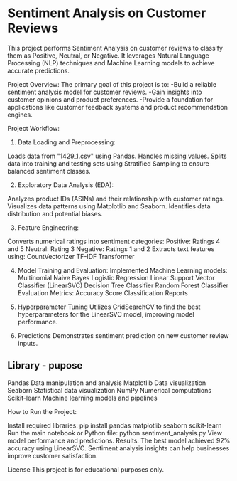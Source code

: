 Sentiment Analysis on Customer Reviews
======================================
This project performs Sentiment Analysis on customer reviews to classify them as Positive, Neutral, or Negative. It leverages Natural Language Processing (NLP) techniques and Machine Learning models to achieve accurate predictions.

Project Overview:
The primary goal of this project is to:
-Build a reliable sentiment analysis model for customer reviews.
-Gain insights into customer opinions and product preferences.
-Provide a foundation for applications like customer feedback systems and product recommendation engines.

Project Workflow:
1. Data Loading and Preprocessing:

Loads data from "1429_1.csv" using Pandas.
Handles missing values.
Splits data into training and testing sets using Stratified Sampling to ensure balanced sentiment classes.

2. Exploratory Data Analysis (EDA):

Analyzes product IDs (ASINs) and their relationship with customer ratings.
Visualizes data patterns using Matplotlib and Seaborn.
Identifies data distribution and potential biases.

3. Feature Engineering:

Converts numerical ratings into sentiment categories:
Positive: Ratings 4 and 5
Neutral: Rating 3
Negative: Ratings 1 and 2
Extracts text features using:
CountVectorizer
TF-IDF Transformer

4. Model Training and Evaluation:
Implemented Machine Learning models:
Multinomial Naive Bayes
Logistic Regression
Linear Support Vector Classifier (LinearSVC)
Decision Tree Classifier
Random Forest Classifier
Evaluation Metrics:
Accuracy Score
Classification Reports

5. Hyperparameter Tuning
Utilizes GridSearchCV to find the best hyperparameters for the LinearSVC model, improving model performance.

6. Predictions
Demonstrates sentiment prediction on new customer review inputs.

Library  -      pupose
---------------------------------------------
Pandas         Data manipulation and analysis
Matplotlib     Data visualization
Seaborn        Statistical data visualization
NumPy          Numerical computations
Scikit-learn   Machine learning models and pipelines

How to Run the Project:

Install required libraries:
pip install pandas matplotlib seaborn scikit-learn
Run the main notebook or Python file:
python sentiment_analysis.py
View model performance and predictions.
Results:
The best model achieved 92% accuracy using LinearSVC.
Sentiment analysis insights can help businesses improve customer satisfaction.

License
This project is for educational purposes only.



